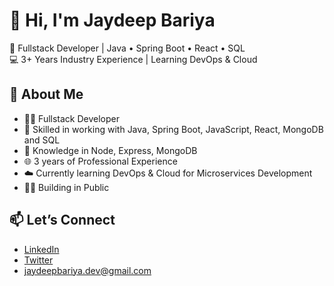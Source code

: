# 👋 Hi, I'm Jaydeep Bariya

🎯 Fullstack Developer | Java • Spring Boot • React • SQL  
💻 3+ Years Industry Experience | Learning DevOps & Cloud

## 🌱 About Me

- 🧑‍💻 Fullstack Developer  
- 🔧 Skilled in working with Java, Spring Boot, JavaScript, React, MongoDB and SQL
- 🔧 Knowledge in Node, Express, MongoDB
- 🌐 3 years of Professional Experience
- ☁️ Currently learning DevOps & Cloud for Microservices Development
- 🧑‍💻 Building in Public


## 📫 Let’s Connect

- [LinkedIn](https://linkedin.com/in/jaydeepbariya)  
- [Twitter](https://twitter.com/jbariya_dev)  
- jaydeepbariya.dev@gmail.com


